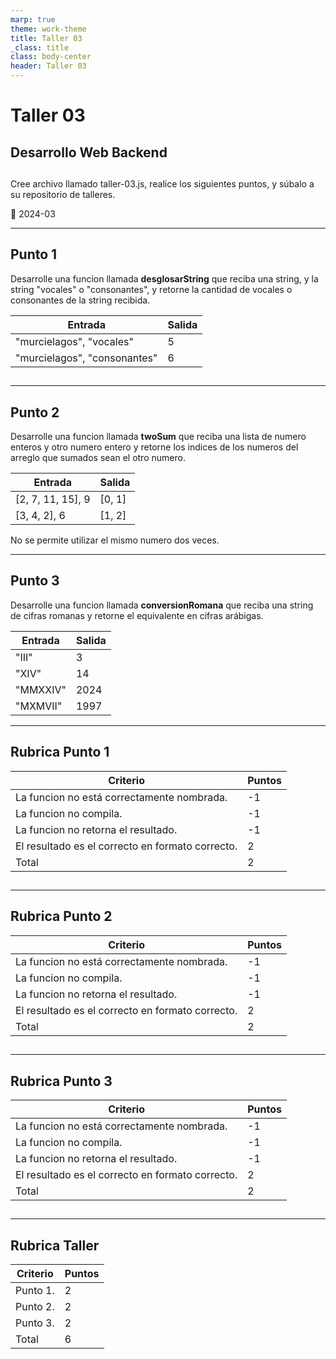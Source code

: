 ```yaml
---
marp: true
theme: work-theme
title: Taller 03
_class: title
class: body-center
header: Taller 03
---
```


<style>
    p:nth-child(5) {
        text-align: center;
        font-size: 0.8rem;
        color: rgba(var(--text-color), 0.6);
    }
</style>

# Taller 03

## Desarrollo Web Backend

##

Cree archivo llamado taller-03.js, realice los siguientes puntos, y súbalo a su repositorio de talleres.

:pencil: 2024-03

---

## Punto 1

Desarrolle una funcion llamada **desglosarString** que reciba una string, y la string "vocales" o "consonantes", y retorne la cantidad de vocales o consonantes de la string recibida.

| Entrada                      | Salida |
| ---------------------------- | ------ |
| "murcielagos", "vocales"     | 5      |
| "murcielagos", "consonantes" | 6      |

##

---

## Punto 2

Desarrolle una funcion llamada **twoSum** que reciba una lista de numero enteros y otro numero entero y retorne los indices de los numeros del arreglo que sumados sean el otro numero.

| Entrada           | Salida |
| ----------------- | ------ |
| [2, 7, 11, 15], 9 | [0, 1] |
| [3, 4, 2], 6      | [1, 2] |

No se permite utilizar el mismo numero dos veces.

---

## Punto 3

Desarrolle una funcion llamada **conversionRomana** que reciba una string de cifras romanas y retorne el equivalente en cifras arábigas.

| Entrada  | Salida |
| -------- | ------ |
| "III"    | 3      |
| "XIV"    | 14     |
| "MMXXIV" | 2024   |
| "MXMVII" | 1997   |

---

## Rubrica Punto 1

| Criterio                                         | Puntos |
| ------------------------------------------------ | ------ |
| La funcion no está correctamente nombrada.       | -1     |
| La funcion no compila.                           | -1     |
| La funcion no retorna el resultado.              | -1     |
| El resultado es el correcto en formato correcto. | 2      |
| Total                                            | 2      |

##

---

## Rubrica Punto 2

| Criterio                                         | Puntos |
| ------------------------------------------------ | ------ |
| La funcion no está correctamente nombrada.       | -1     |
| La funcion no compila.                           | -1     |
| La funcion no retorna el resultado.              | -1     |
| El resultado es el correcto en formato correcto. | 2      |
| Total                                            | 2      |

##

---

## Rubrica Punto 3

| Criterio                                         | Puntos |
| ------------------------------------------------ | ------ |
| La funcion no está correctamente nombrada.       | -1     |
| La funcion no compila.                           | -1     |
| La funcion no retorna el resultado.              | -1     |
| El resultado es el correcto en formato correcto. | 2      |
| Total                                            | 2      |

##

---

## Rubrica Taller

| Criterio | Puntos |
| -------- | ------ |
| Punto 1. | 2      |
| Punto 2. | 2      |
| Punto 3. | 2      |
| Total    | 6      |

##
